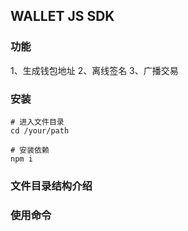 ## WALLET JS SDK

### 功能
1、生成钱包地址
2、离线签名
3、广播交易

### 安装
```
# 进入文件目录
cd /your/path

# 安装依赖
npm i
```

### 文件目录结构介绍

### 使用命令

